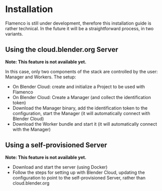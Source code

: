 # Installation

Flamenco is still under development, therefore this installation guide is rather technical.
In the future it will be a straightforward process, in two variants.

## Using the cloud.blender.org Server

**Note: This feature is not available yet.**

In this case, only two components of the stack are controlled by the user: Manager and 
Workers. The setup:

- On Blender Cloud: create and initialize a Project to be used with Flamenco
- On Blender Cloud: Create a Manager (and collect the identification token)
- Download the Manager binary, add the identification token to the configuration, start 
the Manager (it will automatically connect with Blender Cloud)
- Download the Worker bundle and start it (it will automatically connect with the Manager)

## Using a self-provisioned Server

**Note: This feature is not available yet.**

- Download and start the server (using Docker)
- Follow the steps for setting up with Blender Cloud, updating the configuration to point
to the self-provisioned Server, rather than cloud.blender.org
